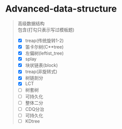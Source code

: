 # Advanced-data-structure

> 高级数据结构  
> 包含(打勾只表示写过模板题)  
> - [x] treap(传统旋转1-2)  
> - [x] 笛卡尔树(C**tree)  
> - [x] 左偏树(leftist_tree)  
> - [x] splay  
> - [x] 块状链表(block)  
> - [x] treap(非旋转式)  
> - [x] 树链剖分  
> - [x] LCT  
> - [ ] 树套树  
> - [ ] 可持久化  
> - [ ] 整体二分  
> - [ ] CDQ分治  
> - [ ] 可持久化  
> - [ ] KDtree  
